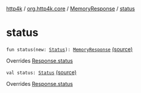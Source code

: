 [http4k](../../index.md) / [org.http4k.core](../index.md) / [MemoryResponse](index.md) / [status](./status.md)

# status

`fun status(new: `[`Status`](../-status/index.md)`): `[`MemoryResponse`](index.md) [(source)](https://github.com/http4k/http4k/blob/master/http4k-core/src/main/kotlin/org/http4k/core/http.kt#L304)

Overrides [Response.status](../-response/status.md)


`val status: `[`Status`](../-status/index.md) [(source)](https://github.com/http4k/http4k/blob/master/http4k-core/src/main/kotlin/org/http4k/core/http.kt#L289)

Overrides [Response.status](../-response/status.md)

